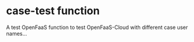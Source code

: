 # case-test function
A test OpenFaaS function to test OpenFaaS-Cloud with different case user names...
